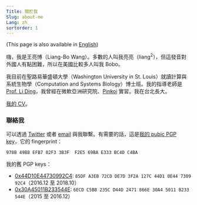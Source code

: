 ```yaml
---
Title: 關於我
Slug: about-me
Lang: zh
sortorder: 1
---
```


(This page is also available in [English](./))

嗨，我是王亮博（Liang-Bo Wang）。多數的人叫我亮亮（liang<sup>2</sup>），但這發音對外國人有點困難，所以在美國比較多人叫我 Bobo。

我目前在聖路易華盛頓大學（Washington University in St. Louis）就讀計算與系統生物學（Computation and Systems Biology）博士班。我的指導老師是 [Prof. Li Ding][dinglab]，我曾經在微軟亞洲研究院、[Pinkoi] 實習。我在台北長大。

[我的 CV](/CV.pdf)。

[dinglab]: http://dinglab.wustl.edu/
[Pinkoi]: http://www.pinkoi.com/


### 聯絡我
可以透過 [Twitter] 或者 [email] 與我聯繫。有需要的話，這是[我的 pubic PGP key](/0x69BAE333BC4DC4BA.pub.asc)，它的 fingerprint：

```
978B 49B8 EFB7 02F3 3B3F  F2E5 69BA E333 BC4D C4BA
```

[Twitter]: https://twitter.com/lbwang2
[email]: mailto:me+blog@liang2.tw

我的舊 PGP keys：

- [0x44D10E44730992C4](/730992C4.pub.asc): `85DF A3EB 72CD DE7D 3F2A 127C 44D1 0E44 7309 92C4`（2016.12 至 2018.10）
- [0x30A45011B233544E](/B233544E.pub.asc): `6ECD C5B8 235C D44D 2471 866E 30A4 5011 B233 544E`（2015 至 2016.12）
